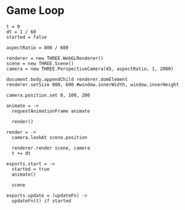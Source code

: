 Game Loop
=========

    t = 0
    dt = 1 / 60
    started = false

    aspectRatio = 800 / 600

    renderer = new THREE.WebGLRenderer()
    scene = new THREE.Scene()
    camera = new THREE.PerspectiveCamera(45, aspectRatio, 1, 2000)

    document.body.appendChild renderer.domElement
    renderer.setSize 800, 600 #window.innerWidth, window.innerHeight

    camera.position.set 0, 100, 200

    animate = ->
      requestAnimationFrame animate

      render()

    render = ->
      camera.lookAt scene.position

      renderer.render scene, camera
      t += dt
      
    exports.start = ->
      started = true
      animate()
      
      scene
      
    exports.update = (updateFn) ->
      updateFn(t) if started